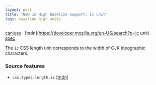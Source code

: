 ```yaml
---
layout: post
title: "New in High Baseline Support: ic unit"
tags: baseline-high units
---
```


[caniuse](https://caniuse.com/?search=ic) · [mdn](https://developer.mozilla.org/en-US/search?q=ic unit) · [spec](https://drafts.csswg.org/css-values-4/#ic)

The `ic` CSS length unit corresponds to the width of CJK ideographic characters.

### Source features

- ``css.types.length.ic`` [[mdn]](https://developer.mozilla.org/en-US/search?q=css.types.length.ic)
